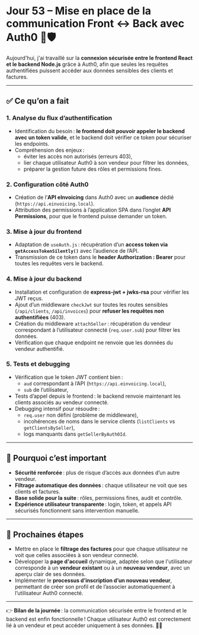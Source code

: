 # Jour 53 – Mise en place de la communication Front ↔ Back avec Auth0 🔗🛡️

Aujourd'hui, j'ai travaillé sur la **connexion sécurisée entre le frontend React et le backend Node.js** grâce à Auth0, afin que seules les requêtes authentifiées puissent accéder aux données sensibles des clients et factures.

---

## ✅ Ce qu’on a fait

### 1. Analyse du flux d’authentification

* Identification du besoin : **le frontend doit pouvoir appeler le backend avec un token valide**, et le backend doit vérifier ce token pour sécuriser les endpoints.
* Compréhension des enjeux :
  - éviter les accès non autorisés (erreurs 403),
  - lier chaque utilisateur Auth0 à son vendeur pour filtrer les données,
  - préparer la gestion future des rôles et permissions fines.

### 2. Configuration côté Auth0

* Création de l’**API eInvoicing** dans Auth0 avec un **audience** dédié (`https://api.einvoicing.local`).
* Attribution des permissions à l’application SPA dans l’onglet **API Permissions**, pour que le frontend puisse demander un token.

### 3. Mise à jour du frontend

* Adaptation de `useAuth.js` : récupération d’un **access token via `getAccessTokenSilently()`** avec l’audience de l’API.
* Transmission de ce token dans le **header Authorization : Bearer** pour toutes les requêtes vers le backend.

### 4. Mise à jour du backend

* Installation et configuration de **express-jwt + jwks-rsa** pour vérifier les JWT reçus.
* Ajout d’un middleware `checkJwt` sur toutes les routes sensibles (`/api/clients`, `/api/invoices`) pour **refuser les requêtes non authentifiées** (403).
* Création du middleware `attachSeller` : récupération du vendeur correspondant à l’utilisateur connecté (`req.user.sub`) pour filtrer les données.
* Vérification que chaque endpoint ne renvoie que les données du vendeur authentifié.

### 5. Tests et debugging

* Vérification que le token JWT contient bien :
  - `aud` correspondant à l’API (`https://api.einvoicing.local`),
  - `sub` de l’utilisateur,
* Tests d’appel depuis le frontend : le backend renvoie maintenant les clients associés au vendeur connecté.
* Debugging intensif pour résoudre :
  - `req.user` non défini (problème de middleware),
  - incohérences de noms dans le service clients (`listClients` vs `getClientsBySeller`),
  - logs manquants dans `getSellerByAuth0Id`.

---

## 📌 Pourquoi c’est important

* **Sécurité renforcée** : plus de risque d’accès aux données d’un autre vendeur.
* **Filtrage automatique des données** : chaque utilisateur ne voit que ses clients et factures.
* **Base solide pour la suite** : rôles, permissions fines, audit et contrôle.
* **Expérience utilisateur transparente** : login, token, et appels API sécurisés fonctionnent sans intervention manuelle.

---

## 📌 Prochaines étapes

* Mettre en place le **filtrage des factures** pour que chaque utilisateur ne voit que celles associées à son vendeur connecté.
* Développer la **page d'accueil** dynamique, adaptée selon que l'utilisateur corresponde à un **vendeur existant** ou à un **nouveau vendeur**, avec un aperçu clair de ses données.
* Implémenter le **processus d’inscription d’un nouveau vendeur**, permettant de créer son profil et de l’associer automatiquement à l’utilisateur Auth0 connecté.

---

👉 **Bilan de la journée** : la communication sécurisée entre le frontend et le backend est enfin fonctionnelle ! Chaque utilisateur Auth0 est correctement lié à un vendeur et peut accéder uniquement à ses données. 💪✨
